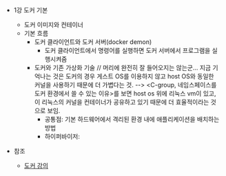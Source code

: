 * 1강 도커 기본
  * 도커 이미지와 컨테이너
  * 기본 흐름
    * 도커 클라이언트와 도커 서버(docker demon)
      * 도커 클라이언트에서 명령어를 실행하면 도커 서버에서 프로그램을 실행시켜줌
    * 도커와 기존 가상화 기술 // 머리에 완전히 잘 들어오지는 않는군... 지금 기억나는 것은 도커의 경우 게스트 OS를 이용하지 않고 host OS와 동일한 커널을 사용하기 때문에 더 가볍다는 것. --> <C-group, 네임스페이스를 도커 환경에서 쓸 수 있는 이유>를 보면 host os 위에 리눅스 vm이 있고, 이 리눅스의 커널을 컨테이너가 공유하고 있기 때문에 더 효율적이라는 것으로 보임. 
      * 공통점: 기본 하드웨어에서 격리된 환경 내에 애플리케이션을 배치하는 방법
      * 하이퍼바이저:


* 참조
  * [도커 강의](https://www.inflearn.com/course/%EB%94%B0%EB%9D%BC%ED%95%98%EB%A9%B0-%EB%B0%B0%EC%9A%B0%EB%8A%94-%EB%8F%84%EC%BB%A4-ci/dashboard)
